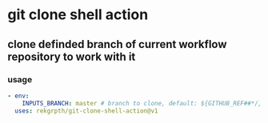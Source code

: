 # git clone shell action

## clone definded branch of current workflow repository to work with it

### usage

```yml
- env:
    INPUTS_BRANCH: master # branch to clone, default: ${GITHUB_REF##*/}
  uses: rekgrpth/git-clone-shell-action@v1
```
